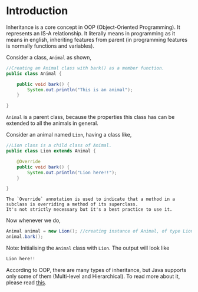 # Introduction

Inheritance is a core concept in OOP (Object-Oriented Programming).
It represents an IS-A relationship.
It literally means in programming as it means in english, inheriting features from parent (in programming features is normally functions and variables).

Consider a class, `Animal` as shown,

```java
//Creating an Animal class with bark() as a member function.
public class Animal {

    public void bark() {
        System.out.println("This is an animal");
    }

}
```

`Animal` is a parent class, because the properties this class has can be extended to all the animals in general.

Consider an animal named `Lion`, having a class like,

```java
//Lion class is a child class of Animal.
public class Lion extends Animal {

    @Override
    public void bark() {
        System.out.println("Lion here!!");
    }

}
```

```exercism/note
The `Override` annotation is used to indicate that a method in a subclass is overriding a method of its superclass.
It's not strictly necessary but it's a best practice to use it.
```

Now whenever we do,

```java
Animal animal = new Lion(); //creating instance of Animal, of type Lion
animal.bark();
```

Note: Initialising the `Animal` class with `Lion`.
The output will look like

```java
Lion here!!
```

According to OOP, there are many types of inheritance, but Java supports only some of them (Multi-level and Hierarchical).
To read more about it, please read [this][java-inheritance].

[java-inheritance]: https://www.javatpoint.com/inheritance-in-java#:~:text=On%20the%20basis%20of%20class,will%20learn%20about%20interfaces%20later.
